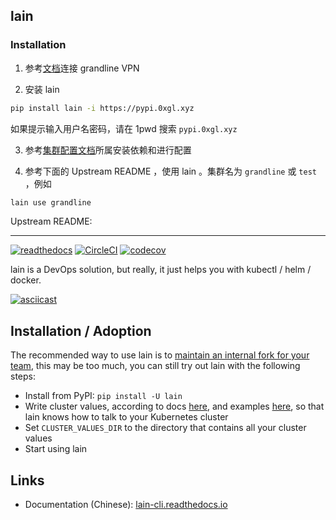 ## lain

### Installation

1. 参考[文档](https://github.com/nftxyz/gl-infra#connect-to-vpc-with-vpn)连接 grandline VPN

2. 安装 lain

```sh
pip install lain -i https://pypi.0xgl.xyz
```

如果提示输入用户名密码，请在 1pwd 搜索 `pypi.0xgl.xyz`

3. 参考[集群配置文档](lain_cli/cluster_values/grandline.md)所属安装依赖和进行配置

4. 参考下面的 Upstream README ，使用 lain 。集群名为 `grandline` 或 `test` ，例如

```sh
lain use grandline
```

Upstream README:

---

[![readthedocs](https://readthedocs.org/projects/pip/badge/?version=latest&style=plastic)](https://lain-cli.readthedocs.io/en/latest/) [![CircleCI](https://circleci.com/gh/timfeirg/lain-cli.svg?style=svg)](https://circleci.com/gh/timfeirg/lain-cli) [![codecov](https://codecov.io/gh/timfeirg/lain-cli/branch/master/graph/badge.svg?token=A6153W38P4)](https://codecov.io/gh/timfeirg/lain-cli)

lain is a DevOps solution, but really, it just helps you with kubectl / helm / docker.

[![asciicast](https://asciinema.org/a/iLCiMoE4SDTyjcspXYfXGSkeO.svg)](https://asciinema.org/a/iLCiMoE4SDTyjcspXYfXGSkeO)

## Installation / Adoption

The recommended way to use lain is to [maintain an internal fork for your team](https://lain-cli.readthedocs.io/en/latest/dev.html#lain), this may be too much, you can still try out lain with the following steps:

- Install from PyPI: `pip install -U lain`
- Write cluster values, according to docs [here](https://lain-cli.readthedocs.io/en/latest/dev.html#cluster-values), and examples [here](https://github.com/timfeirg/lain-cli/tree/master/lain_cli/cluster_values), so that lain knows how to talk to your Kubernetes cluster
- Set `CLUSTER_VALUES_DIR` to the directory that contains all your cluster values
- Start using lain

## Links

- Documentation (Chinese): [lain-cli.readthedocs.io](https://lain-cli.readthedocs.io/en/latest/)

```

```
